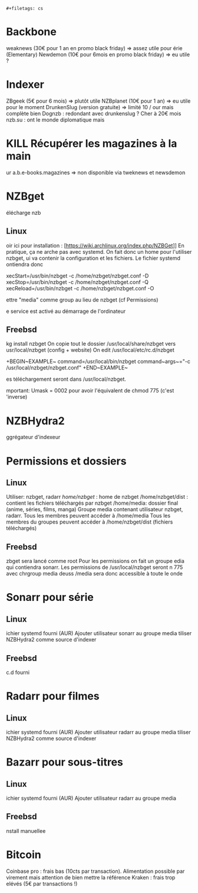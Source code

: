 ```{=org}
#+filetags: cs
```
# Backbone

weaknews (30€ pour 1 an en promo black friday) =\> assez utile pour érie
(Elementary) Newdemon (10€ pour 6mois en promo black friday) =\> eu
utile ?

# Indexer

ZBgeek (5€ pour 6 mois) =\> plutôt utile NZBplanet (10€ pour 1 an) =\>
eu utile pour le moment DrunkenSlug (version gratuite) =\> limité 10 /
our mais complète bien Dognzb : redondant avec drunkenslug ? Cher à 20€
mois nzb.su : ont le monde diplomatique mais

# KILL Récupérer les magazines à la main

ur a.b.e-books.magazines =\> non disponible via tweknews et newsdemon

# NZBget

élécharge nzb

## Linux

oir ici pour installation :
\[<https://wiki.archlinux.org/index.php/NZBGet>\]\] En pratique, ça ne
arche pas avec systemd. On fait donc un home pour l\'utiliser nzbget, ui
va contenir la configuration et les fichiers. Le fichier systemd
ontiendra donc

xecStart=/usr/bin/nzbget -c /home/nzbget/nzbget.conf -D
xecStop=/usr/bin/nzbget -c /home/nzbget/nzbget.conf -Q
xecReload=/usr/bin/nzbget -c /home/nzbget/nzbget.conf -O

ettre \"media\" comme group au lieu de nzbget (cf Permissions)

e service est activé au démarrage de l\'ordinateur

## Freebsd

kg install nzbget On copie tout le dossier /usr/local/share/nzbget vers
usr/local/nzbget (config + website) On edit /usr/local/etc/rc.d/nzbget

+BEGIN~EXAMPLE~ command=/usr/local/bin/nzbget command~args~=\"-c
/usr/local/nzbget/nzbget.conf\" +END~EXAMPLE~

es téléchargement seront dans /usr/local/nzbget.

mportant: Umask = 0002 pour avoir l\'équivalent de chmod 775 (c\'est
\'inverse)

# NZBHydra2

ggrégateur d\'indexeur

# Permissions et dossiers

## Linux

Utiliser: nzbget, radarr *home/nzbget* : home de nzbget
/home/nzbget/dist : contient les fichiers téléchargés par nzbget
/home/media: dossier final (anime, séries, films, manga) Groupe media
contenant utilisateur nzbget, radarr. Tous les membres peuvent accéder à
/home/media Tous les membres du groupes peuvent accéder à
/home/nzbget/dist (fichiers téléchargés)

## Freebsd

zbget sera lancé comme root Pour les permissions on fait un groupe edia
qui contiendra sonarr. Les permissions de /usr/local/nzbget seront n 775
avec chrgroup media deuss /media sera donc accessible à toute le onde

# Sonarr pour série

## Linux

ichier systemd fourni (AUR) Ajouter utilisateur sonarr au groupe media
tiliser NZBHydra2 comme source d\'indexer

## Freebsd

c.d fourni

# Radarr pour filmes

## Linux

ichier systemd fourni (AUR) Ajouter utilisateur radarr au groupe media
tiliser NZBHydra2 comme source d\'indexer

# Bazarr pour sous-titres

## Linux

ichier systemd fourni (AUR) Ajouter utilisateur radarr au groupe media

## Freebsd

nstall manuellee

# Bitcoin

Coinbase pro : frais bas (10cts par transaction). Alimentation possible
par virement mais attention de bien mettre la référence Kraken : frais
trop elévés (5€ par transactions !)
